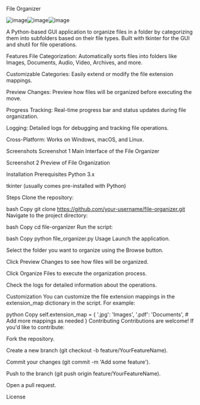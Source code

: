 File Organizer

![image](https://github.com/user-attachments/assets/4483257a-db7a-41d0-b9fb-016c5ec5e8ad)![image](https://github.com/user-attachments/assets/db80762b-826b-4a3a-a809-0f20429cfef6)![image](https://github.com/user-attachments/assets/5fd26e64-9f89-4191-8985-4e342d55c0a2)

A Python-based GUI application to organize files in a folder by categorizing them into subfolders based on their file types. Built with tkinter for the GUI and shutil for file operations.

Features
File Categorization: Automatically sorts files into folders like Images, Documents, Audio, Video, Archives, and more.

Customizable Categories: Easily extend or modify the file extension mappings.

Preview Changes: Preview how files will be organized before executing the move.

Progress Tracking: Real-time progress bar and status updates during file organization.

Logging: Detailed logs for debugging and tracking file operations.

Cross-Platform: Works on Windows, macOS, and Linux.

Screenshots
Screenshot 1
Main Interface of the File Organizer

Screenshot 2
Preview of File Organization

Installation
Prerequisites
Python 3.x

tkinter (usually comes pre-installed with Python)

Steps
Clone the repository:

bash
Copy
git clone https://github.com/your-username/file-organizer.git
Navigate to the project directory:

bash
Copy
cd file-organizer
Run the script:

bash
Copy
python file_organizer.py
Usage
Launch the application.

Select the folder you want to organize using the Browse button.

Click Preview Changes to see how files will be organized.

Click Organize Files to execute the organization process.

Check the logs for detailed information about the operations.

Customization
You can customize the file extension mappings in the extension_map dictionary in the script. For example:

python
Copy
self.extension_map = {
    '.jpg': 'Images',
    '.pdf': 'Documents',
    # Add more mappings as needed
}
Contributing
Contributions are welcome! If you'd like to contribute:

Fork the repository.

Create a new branch (git checkout -b feature/YourFeatureName).

Commit your changes (git commit -m 'Add some feature').

Push to the branch (git push origin feature/YourFeatureName).

Open a pull request.

License
